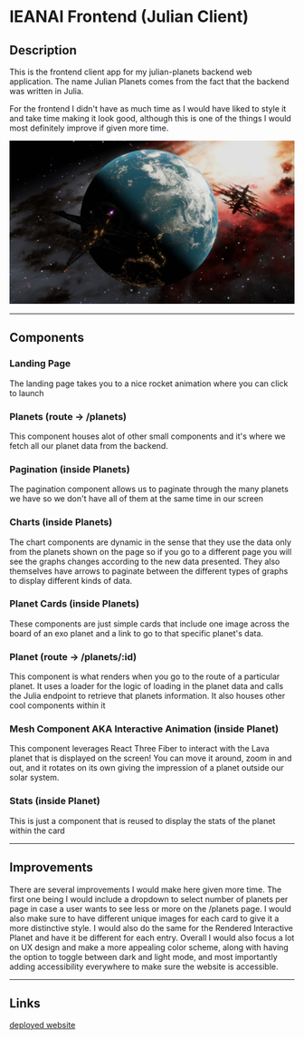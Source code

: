 # IEANAI Frontend (Julian Client)
## Description
This is the frontend client app for my julian-planets backend web application. The name Julian Planets comes from the fact that the backend was written in Julia.

For the frontend I didn't have as much time as I would have liked to style it and take time making it look good, although this is one of the things I would most definitely improve if given more time.

![planet](https://github.com/sreskala/julia-client/blob/main/src/assets/earth-7503926_1920.jpg)

---

## Components
### Landing Page
The landing page takes you to a nice rocket animation where you can click to launch

### Planets (route -> /planets)
This component houses alot of other small components and it's where we fetch all our planet data from the backend.

### Pagination (inside Planets)
The pagination component allows us to paginate through the many planets we have so we don't have all of them at the same time in our screen

### Charts (inside Planets)
The chart components are dynamic in the sense that they use the data only from the planets shown on the page so if you go to a different page you will see the graphs changes according to the new data presented. They also themselves have arrows to paginate between the different types of graphs to display different kinds of data.

### Planet Cards (inside Planets)
These components are just simple cards that include one image across the board of an exo planet and a link to go to that specific planet's data.

### Planet (route -> /planets/:id)
This component is what renders when you go to the route of a particular planet. It uses a loader for the logic of loading in the planet data and calls the Julia endpoint to retrieve that planets information. It also houses other cool components within it

### Mesh Component AKA Interactive Animation (inside Planet)
This component leverages React Three Fiber to interact with the Lava planet that is displayed on the screen! You can move it around, zoom in and out, and it rotates on its own giving the impression of a planet outside our solar system.

### Stats (inside Planet)
This is just a component that is reused to display the stats of the planet within the card

---

## Improvements
There are several improvements I would make here given more time. The first one being I would include a dropdown to select number of planets per page in case a user wants to see less or more on the /planets page. I would also make sure to have different unique images for each card to give it a more distinctive style. I would also do the same for the Rendered Interactive Planet and have it be different for each entry. Overall I would also focus a lot on UX design and make a more appealing color scheme, along with having the option to toggle between dark and light mode, and most importantly adding accessibility everywhere to make sure the website is accessible.

---

## Links
[deployed website](https://66ab0a31e4ef7169652da426--clinquant-crepe-446d20.netlify.app/planets/2)